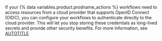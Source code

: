 
If your {% data variables.product.prodname_actions %} workflows need to access resources from a cloud provider that supports OpenID Connect (OIDC), you can configure your workflows to authenticate directly to the cloud provider. This will let you stop storing these credentials as long-lived secrets and provide other security benefits. For more information, see [AUTOTITLE](/actions/deployment/security-hardening-your-deployments/about-security-hardening-with-openid-connect)
